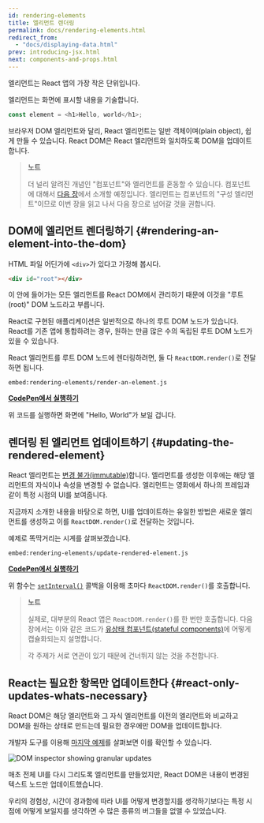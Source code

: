 ```yaml
---
id: rendering-elements
title: 엘리먼트 렌더링
permalink: docs/rendering-elements.html
redirect_from:
  - "docs/displaying-data.html"
prev: introducing-jsx.html
next: components-and-props.html
---
```


엘리먼트는 React 앱의 가장 작은 단위입니다.

엘리먼트는 화면에 표시할 내용을 기술합니다.

```js
const element = <h1>Hello, world</h1>;
```

브라우저 DOM 엘리먼트와 달리, React 엘리먼트는 일반 객체이며(plain object), 쉽게 만들 수 있습니다. React DOM은 React 엘리먼트와 일치하도록 DOM을 업데이트합니다.

>**노트**
>
>더 널리 알려진 개념인 "컴포넌트"와 엘리먼트를 혼동할 수 있습니다. 컴포넌트에 대해서 [다음 장](/docs/components-and-props.html)에서 소개할 예정입니다. 엘리먼트는 컴포넌트의 "구성 엘리먼트"이므로 이번 장을 읽고 나서 다음 장으로 넘어갈 것을 권합니다. 

## DOM에 엘리먼트 렌더링하기 {#rendering-an-element-into-the-dom}

HTML 파일 어딘가에 `<div>`가 있다고 가정해 봅시다.

```html
<div id="root"></div>
```

이 안에 들어가는 모든 엘리먼트를 React DOM에서 관리하기 때문에 이것을 "루트(root)" DOM 노드라고 부릅니다.

React로 구현된 애플리케이션은 일반적으로 하나의 루트 DOM 노드가 있습니다. React를 기존 앱에 통합하려는 경우, 원하는 만큼 많은 수의 독립된 루트 DOM 노드가 있을 수 있습니다.

React 엘리먼트를 루트 DOM 노드에 렌더링하려면, 둘 다 `ReactDOM.render()`로 전달하면 됩니다.

`embed:rendering-elements/render-an-element.js`

[**CodePen에서 실행하기**](codepen://rendering-elements/render-an-element)

위 코드를 실행하면 화면에 "Hello, World"가 보일 겁니다.

## 렌더링 된 엘리먼트 업데이트하기 {#updating-the-rendered-element}

React 엘리먼트는 [변경 불가(immutable)](https://en.wikipedia.org/wiki/Immutable_object)합니다. 엘리먼트를 생성한 이후에는 해당 엘리먼트의 자식이나 속성을 변경할 수 없습니다. 엘리먼트는 영화에서 
하나의 프레임과 같이 특정 시점의 UI를 보여줍니다.

지금까지 소개한 내용을 바탕으로 하면, UI를 업데이트하는 유일한 방법은 새로운 엘리먼트를 생성하고 이를 `ReactDOM.render()`로 전달하는 것입니다.

예제로 똑딱거리는 시계를 살펴보겠습니다.

`embed:rendering-elements/update-rendered-element.js`

[**CodePen에서 실행하기**](codepen://rendering-elements/update-rendered-element)

위 함수는 [`setInterval()`](https://developer.mozilla.org/en-US/docs/Web/API/WindowTimers/setInterval) 콜백을 이용해 초마다 `ReactDOM.render()`를 호출합니다.

>**노트**
>
>실제로, 대부분의 React 앱은 `ReactDOM.render()`를 한 번만 호출합니다. 다음 장에서는 이와 같은 코드가 [유상태 컴포넌트(stateful components)](/docs/state-and-lifecycle.html)에 어떻게 캡슐화되는지 설명합니다.
>
>각 주제가 서로 연관이 있기 때문에 건너뛰지 않는 것을 추천합니다.

## React는 필요한 항목만 업데이트한다 {#react-only-updates-whats-necessary}

React DOM은 해당 엘리먼트와 그 자식 엘리먼트를 이전의 엘리먼트와 비교하고 DOM을 원하는 상태로 만드는데 필요한 경우에만 DOM을 업데이트합니다.

개발자 도구를 이용해 [마지막 예제](codepen://rendering-elements/update-rendered-element)를 살펴보면 이를 확인할 수 있습니다.

![DOM inspector showing granular updates](../images/docs/granular-dom-updates.gif)

매초 전체 UI를 다시 그리도록 엘리먼트를 만들었지만, React DOM은 내용이 변경된 텍스트 노드만 업데이트했습니다.

우리의 경험상, 시간이 경과함에 따라 UI를 어떻게 변경할지를 생각하기보다는 특정 시점에 어떻게 보일지를 생각하면 수 많은 종류의 버그들을 없앨 수 있었습니다.

